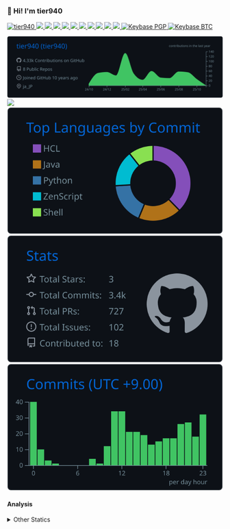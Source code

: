 ### 👋 Hi! I'm tier940

<p align="left"> 
  <a href="https://github.com/tier940/tier940/">
    <img src="https://komarev.com/ghpvc/?username=tier940" alt="tier940" />
  </a>
  <a href="http://twitter.com/tier940">
    <img height="20" src="https://img.shields.io/twitter/follow/tier940?label=Twitter&logo=twitter&style=flat" />
  </a>
  <a href="https://github.com/tier940">
    <img height="20" src="https://img.shields.io/github/followers/tier940?label=follow&logo=github&style=flat" />
  </a>
  <a href="https://www.reddit.com/user/tier940">
    <img height="20" src="https://img.shields.io/reddit/user-karma/combined/tier940?label=Reddit&logo=reddit&style=flat" />
  </a>
  <a href="https://stackoverflow.com/users/17317833/tier940">
    <img height="20" src="https://img.shields.io/stackexchange/stackoverflow/r/17317833?label=StackOverflow&logo=stack-overflow&style=flat" />
  </a>
  <a href="https://zenn.dev/tier940">
    <img height="20" src="https://zenn.badge.nikaera.com/s/tier940/likes" />
  </a>
  <a href="https://zenn.dev/tier940">
    <img height="20" src="https://zenn.badge.nikaera.com/s/tier940/followers" />
  </a>
  <a href="https://zenn.dev/tier940">
    <img height="20" src="https://zenn.badge.nikaera.com/s/tier940/articles" />
  </a>
  <a href="http://qiita.com/tier940">
    <img height="20" src="https://qiita-badge.apiapi.app/s/tier940/posts.svg" />
  </a>
  <a href="http://qiita.com/tier940">
    <img height="20" src="https://qiita-badge.apiapi.app/s/tier940/contributions.svg" />
  </a>
  <a href="https://github.com/tier940/tier940/">
    <img height="20" src="https://github.com/tier940/tier940/actions/workflows/main.yml/badge.svg" />
  </a>
  <a href="https://keybase.io/tier940">
    <img alt="Keybase PGP" src="https://img.shields.io/keybase/pgp/tier940">
  </a>
  <a href="https://keybase.io/tier940">
    <img alt="Keybase BTC" src="https://img.shields.io/keybase/btc/tier940">
  </a>
</p>

[![](https://raw.githubusercontent.com/tier940/tier940/main/profile-summary-card-output/github_dark/0-profile-details.svg)](https://github.com/vn7n24fzkq/github-profile-summary-cards)
[![](https://raw.githubusercontent.com/tier940/tier940/main/profile-summary-card-output/github_dark/1-repos-per-language.svg)](https://github.com/vn7n24fzkq/github-profile-summary-cards) [![](https://raw.githubusercontent.com/tier940/tier940/main/profile-summary-card-output/github_dark/2-most-commit-language.svg)](https://github.com/vn7n24fzkq/github-profile-summary-cards)
[![](https://raw.githubusercontent.com/tier940/tier940/main/profile-summary-card-output/github_dark/3-stats.svg)](https://github.com/vn7n24fzkq/github-profile-summary-cards) [![](https://raw.githubusercontent.com/tier940/tier940/main/profile-summary-card-output/github_dark/4-productive-time.svg)](https://github.com/vn7n24fzkq/github-profile-summary-cards)


#### Analysis
<!-- <img height="150" src="https://github.com/tier940/tier940/blob/master/images/stat.svg" alt="Alternative Text"/> -->

<details>
  <summary>Other Statics</summary>
  <!--START_SECTION:waka-->
![Code Time](http://img.shields.io/badge/Code%20Time-3%2C109%20hrs%2011%20mins-blue)

**🐱 My GitHub Data** 

> 📦 22.5 kB Used in GitHub's Storage 
 > 
> 💼 Opted to Hire
 > 
> 📜 13 Public Repositories 
 > 
> 🔑 2 Private Repositories 
 > 
**I'm an Early 🐤** 

```text
🌞 Morning                1449 commits        ████░░░░░░░░░░░░░░░░░░░░░   15.74 % 
🌆 Daytime                3386 commits        █████████░░░░░░░░░░░░░░░░   36.79 % 
🌃 Evening                3376 commits        █████████░░░░░░░░░░░░░░░░   36.68 % 
🌙 Night                  993 commits         ███░░░░░░░░░░░░░░░░░░░░░░   10.79 % 
```
📅 **I'm Most Productive on Saturday** 

```text
Monday                   901 commits         ██░░░░░░░░░░░░░░░░░░░░░░░   09.79 % 
Tuesday                  1617 commits        ████░░░░░░░░░░░░░░░░░░░░░   17.57 % 
Wednesday                1054 commits        ███░░░░░░░░░░░░░░░░░░░░░░   11.45 % 
Thursday                 1047 commits        ███░░░░░░░░░░░░░░░░░░░░░░   11.38 % 
Friday                   1180 commits        ███░░░░░░░░░░░░░░░░░░░░░░   12.82 % 
Saturday                 1820 commits        █████░░░░░░░░░░░░░░░░░░░░   19.77 % 
Sunday                   1585 commits        ████░░░░░░░░░░░░░░░░░░░░░   17.22 % 
```


📊 **This Week I Spent My Time On** 

```text
🕑︎ Time Zone: Asia/Tokyo

💬 Programming Languages: 
Other                    27 hrs 38 mins      ████████████████████░░░░░   79.96 % 
Java                     4 hrs 11 mins       ███░░░░░░░░░░░░░░░░░░░░░░   12.14 % 
YAML                     1 hr 4 mins         █░░░░░░░░░░░░░░░░░░░░░░░░   03.09 % 
INI                      26 mins             ░░░░░░░░░░░░░░░░░░░░░░░░░   01.29 % 
Java Properties          17 mins             ░░░░░░░░░░░░░░░░░░░░░░░░░   00.84 % 

🔥 Editors: 
Edge                     27 hrs 31 mins      ████████████████████░░░░░   79.63 % 
Intellijidea             4 hrs 59 mins       ████░░░░░░░░░░░░░░░░░░░░░   14.46 % 
VS Code                  2 hrs 2 mins        █░░░░░░░░░░░░░░░░░░░░░░░░   05.91 % 

💻 Operating System: 
Windows                  34 hrs 24 mins      █████████████████████████   99.57 % 
Linux                    8 mins              ░░░░░░░░░░░░░░░░░░░░░░░░░   00.43 % 
```

**I Mostly Code in Java** 

```text
Java                     13 repos            ███████████░░░░░░░░░░░░░░   44.83 % 
ZenScript                3 repos             ███░░░░░░░░░░░░░░░░░░░░░░   10.34 % 
HTML                     2 repos             ██░░░░░░░░░░░░░░░░░░░░░░░   06.90 % 
Shell                    2 repos             ██░░░░░░░░░░░░░░░░░░░░░░░   06.90 % 
Dockerfile               1 repo              █░░░░░░░░░░░░░░░░░░░░░░░░   03.45 % 
```



**Timeline**

![Lines of Code chart](https://raw.githubusercontent.com/tier940/tier940/main/assets/bar_graph.png)


 Last Updated on 16/01/2024 01:19:21 UTC
<!--END_SECTION:waka-->
</details>
